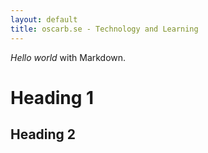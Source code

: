 ```yaml
---
layout: default
title: oscarb.se - Technology and Learning
---
```


*Hello world* with Markdown.

# Heading 1
## Heading 2 
